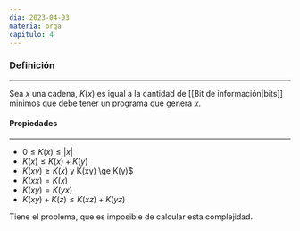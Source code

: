 ```yaml
---
dia: 2023-04-03
materia: orga
capitulo: 4
---
```

### Definición
---
Sea $x$ una cadena, $K(x)$ es igual a la cantidad de [[Bit de información|bits]] minimos que debe tener un programa que genera $x$.

#### Propiedades
---
* $0 \le K(x) \le |x|$
* $K(x) \le K(x) + K(y)$
* $K(xy) \ge K(x)$ y K(xy) \ge K(y)$
* $K(xx) = K(x)$
* $K(xy) = K(yx)$
* $K(xy)+K(z) \le K(xz) + K(yz)$

Tiene el problema, que es imposible de calcular esta complejidad.